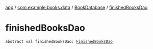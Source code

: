 [app](../../index.md) / [com.example.books.data](../index.md) / [BookDatabase](index.md) / [finishedBooksDao](./finished-books-dao.md)

# finishedBooksDao

`abstract val finishedBooksDao: `[`FinishedBooksDao`](../../com.example.books.data.finished-books/-finished-books-dao/index.md)